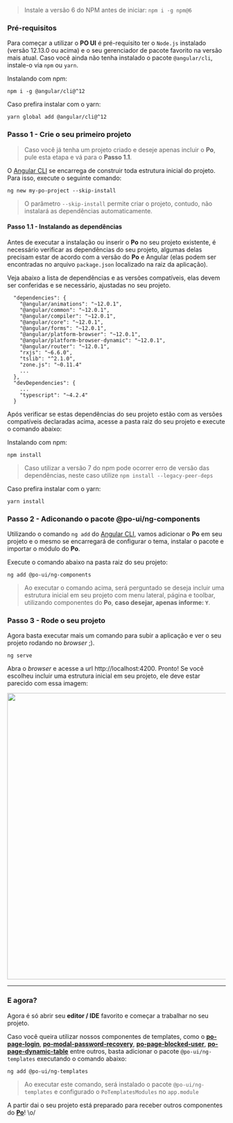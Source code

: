 [comment]: # (@label Primeiros passos)
[comment]: # (@link guides/getting-started)

> Instale a versão 6 do NPM antes de iniciar: ```npm i -g npm@6```

### Pré-requisitos

Para começar a utilizar o **PO UI** é pré-requisito ter o `Node.js` instalado (versão 12.13.0 ou acima) e o seu gerenciador de pacote favorito na versão mais atual. Caso você ainda não tenha instalado o pacote `@angular/cli`, instale-o via `npm` ou `yarn`.

Instalando com npm:
```
npm i -g @angular/cli@^12
```

Caso prefira instalar com o yarn:
```
yarn global add @angular/cli@^12
```

### Passo 1 - Crie o seu primeiro projeto

> Caso você já tenha um projeto criado e deseje apenas incluir o **Po**, pule esta etapa e vá para o **Passo 1.1**.

O [Angular CLI](https://cli.angular.io/) se encarrega de construir toda estrutura inicial do projeto. Para isso, execute o seguinte comando:

```
ng new my-po-project --skip-install
```

> O parâmetro `--skip-install` permite criar o projeto, contudo, não instalará as dependências automaticamente.


#### Passo 1.1 - Instalando as dependências

Antes de executar a instalação ou inserir o **Po** no seu projeto existente, é necessário verificar as dependências do seu projeto, algumas delas precisam estar de acordo com a versão do **Po** e Angular (elas podem ser encontradas no arquivo `package.json` localizado na raiz da aplicação).

Veja abaixo a lista de dependências e as versões compatíveis, elas devem ser conferidas e se necessário, ajustadas no seu projeto.

```
  "dependencies": {
    "@angular/animations": "~12.0.1",
    "@angular/common": "~12.0.1",
    "@angular/compiler": "~12.0.1",
    "@angular/core": "~12.0.1",
    "@angular/forms": "~12.0.1",
    "@angular/platform-browser": "~12.0.1",
    "@angular/platform-browser-dynamic": "~12.0.1",
    "@angular/router": "~12.0.1",
    "rxjs": "~6.6.0",
    "tslib": "^2.1.0",
    "zone.js": "~0.11.4"
    ...
  },
  "devDependencies": {
    ...
    "typescript": "~4.2.4"
  }
```

Após verificar se estas dependências do seu projeto estão com as versões compatíveis declaradas acima, acesse a pasta raiz do seu projeto e execute o comando abaixo:

Instalando com npm:
```
npm install
```

> Caso utilizar a versão 7 do npm pode ocorrer erro de versão das dependências, neste caso utilize `npm install --legacy-peer-deps`

Caso prefira instalar com o yarn:
```
yarn install
```

### Passo 2 - Adiconando o pacote @po-ui/ng-components

Utilizando o comando `ng add` do [Angular CLI](https://cli.angular.io/), vamos adicionar o **Po** em seu projeto e o mesmo se encarregará de configurar o tema, instalar o pacote e importar o módulo do **Po**.

Execute o comando abaixo na pasta raiz do seu projeto:

```
ng add @po-ui/ng-components
```

> Ao executar o comando acima, será perguntado se deseja incluir uma estrutura inicial em seu projeto com menu lateral, página e toolbar, utilizando componentes do **Po**, **caso desejar, apenas informe: `Y`**.

### Passo 3 - Rode o seu projeto

Agora basta executar mais um comando para subir a aplicação e ver o seu projeto rodando no *browser* ;).

```
ng serve
```

Abra o *browser* e acesse a url http://localhost:4200. Pronto! Se você escolheu incluir uma estrutura inicial em seu projeto, ele deve estar parecido com essa imagem:

<p class="po-text-center">
  <img src="./assets/graphics/app-running.png" width="660px">
</p>

----

### E agora?

Agora é só abrir seu **editor / IDE** favorito e começar a trabalhar no seu projeto.

Caso você queira utilizar nossos componentes de templates, como o **[po-page-login](/documentation/po-page-login)**, **[po-modal-password-recovery](/documentation/po-modal-password-recovery)**, **[po-page-blocked-user](/documentation/po-page-blocked-user)**, **[po-page-dynamic-table](/documentation/po-page-dynamic-table)** entre outros, basta adicionar o pacote `@po-ui/ng-templates` executando o comando abaixo:

```
ng add @po-ui/ng-templates
```
> Ao executar este comando, será instalado o pacote `@po-ui/ng-templates` e configurado o `PoTemplatesModules` no `app.module`

A partir dai o seu projeto está preparado para receber outros componentes do **[Po](/documentation)**! \o/
